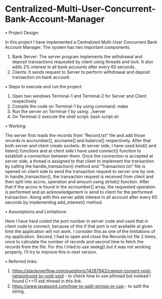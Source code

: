 # Centralized-Multi-User-Concurrent-Bank-Account-Manager
	
•	Project Design:

In this project I have implemented a Centralized Multi-User Concurrent Bank Account Manager. The system has two important components.
1.	Bank Server: The server program implements the withdrawal and deposit transactions requested by client using threads and lock. It also adds 2% interest in all bank accounts after every 60 seconds.
2.	Clients: It sends request to Server to perform withdrawal and deposit transaction on bank account.


•	Steps to execute and run the project:

1.	Open two windows Terminal-1 and Terminal-2 for Server and Client respectively
2.	Compile the code on Terminal-1 by using command:		make
3.	Run the server on Terminal-1 by using:	./server	
4.	On Terminal-2 execute the shell script:	bash script.sh


•	Working:

The server first reads the records from “Record.txt” file and add those records in accnumber[], accname[] and balance[] respectively. After that both server and client create sockets. At server side, I have used bind() and listen() functions and at client side I have used connect() function to establish a connection between them. Once the connection is accepted at server side, a thread is assigned to that client to implement the transaction by calling the handle_transaction() method and “Transaction.txt” file is opened on client side to send the transaction request to server one by one.
In handle_transaction(), the transaction request is received from client and then split into accno, operation and amount using strtok() function. After that if the accno is found in the accnumber[] array, the requested operation is performed and an acknowledgement is send to client for the performed transaction.
Along with this server adds interest in all account after every 60 seconds by implementing add_interest() method.


•	Assumptions and Limitations:

Here I have hard coded the port number in server code and used that in client code to connect, because of this if that port is not available at given time the application will not work. I consider this as one of the limitations of my application. 
Second, I had to open and close the Records.txt file 2 times, once to calculate the number of records and second time to fetch the records from the file. For this I tried to use seekg() but it was not working properly. I’ll try to improve this in next version.


•	Referred links:

1.	https://stackoverflow.com/questions/14287942/cannot-convert-void-networkvoid-to-void-void -  to check how to use pthread but instead I found C++11 std::thread in this link.
2.	https://www.javatpoint.com/how-to-split-strings-in-cpp - to split the string.

